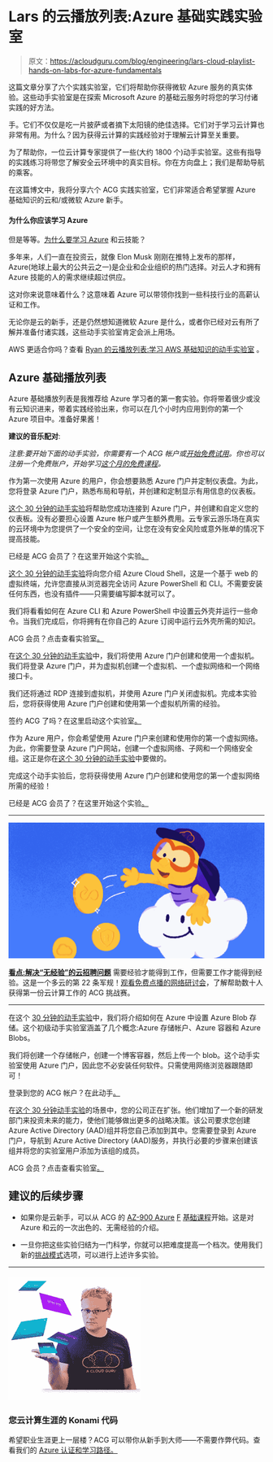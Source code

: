 # Lars 的云播放列表:Azure 基础实践实验室

> 原文：<https://acloudguru.com/blog/engineering/lars-cloud-playlist-hands-on-labs-for-azure-fundamentals>

这篇文章分享了六个实践实验室，它们将帮助你获得微软 Azure 服务的真实体验。这些动手实验室是在探索 Microsoft Azure 的基础云服务时将您的学习付诸实践的好方法。

手。它们不仅仅是吃一片披萨或者摘下太阳镜的绝佳选择。它们对于学习云计算也非常有用。为什么？因为获得云计算的实践经验对于理解云计算至关重要。

为了帮助你，一位云计算专家提供了一些(大约 1800 个)动手实验室。这些有指导的实践练习将带您了解安全云环境中的真实目标。你在方向盘上；我们是帮助导航的乘客。

在这篇博文中，我将分享六个 ACG 实践实验室，它们非常适合希望掌握 Azure 基础知识的云和/或微软 Azure 新手。

#### 为什么你应该学习 Azure

但是等等。[为什么要学习 Azure](https://acloudguru.com/blog/engineering/why-should-i-get-an-azure-certification) 和云技能？

多年来，人们一直在投资云，就像 Elon Musk 刚刚在推特上发布的那样，Azure(地球上最大的公共云之一)是企业和企业组织的热门选择。对云人才和拥有 Azure 技能的人的需求继续超过供应。

这对你来说意味着什么？这意味着 Azure 可以带领你找到一些科技行业的高薪认证和工作。

无论你是云的新手，还是仍然想知道微软 Azure 是什么，或者你已经对云有所了解并准备付诸实践，这些动手实验室肯定会派上用场。

AWS 更适合你吗？查看 [Ryan 的云播放列表:学习 AWS 基础知识的动手实验室](https://acloudguru.com/blog/engineering/ryans-cloud-playlist-hands-on-labs-for-learning-aws-essentials) 。

## Azure 基础播放列表

Azure 基础播放列表是我推荐给 Azure 学习者的第一套实验。你将带着很少或没有云知识进来，带着实践经验出来，你可以在几个小时内应用到你的第一个 Azure 项目中。准备好果酱！

**建议的音乐配对**:

*注意:要开始下面的动手实验，你需要有一个 ACG 帐户或[开始免费试用](https://acloudguru.com/pricing)。你也可以注册一个免费账户，开始学习[这个月的免费课程](https://acloudguru.com/blog/news/whats-free-at-acg)。*

作为第一次使用 Azure 的用户，你会想要熟悉 Azure 门户并定制仪表盘。为此，您将登录 Azure 门户，熟悉布局和导航，并创建和定制显示有用信息的仪表板。

[这个 30 分钟的动手实验](https://acloudguru.com/hands-on-labs/accessing-and-using-the-azure-portal)将帮助您成功连接到 Azure 门户，并创建和自定义您的仪表板。没有必要担心设置 Azure 帐户或产生额外费用。云专家云游乐场在真实的云环境中为您提供了一个安全的空间，让您在没有安全风险或意外账单的情况下提高技能。

已经是 ACG 会员了？在这里开始这个实验[。](https://learn.acloud.guru/handson/1566fa02-643e-46a5-982a-9de0cf39a489)

[这个 30 分钟的动手实验](https://acloudguru.com/hands-on-labs/accessing-and-using-the-azure-cloud-shell)将向您介绍 Azure Cloud Shell，这是一个基于 web 的虚拟终端，允许您直接从浏览器完全访问 Azure PowerShell 和 CLI。不需要安装任何东西，也没有插件——只需要编写脚本就可以了。

我们将看看如何在 Azure CLI 和 Azure PowerShell 中设置云外壳并运行一些命令。当我们完成后，你将拥有在你自己的 Azure 订阅中运行云外壳所需的知识。

ACG 会员？点击查看实验室[。](https://learn.acloud.guru/handson/c3b7cd51-ba36-4bdb-b815-0ea8b444a41f)

在[这个 30 分钟的动手实验](https://acloudguru.com/hands-on-labs/deploying-your-first-azure-virtual-machine)中，我们将使用 Azure 门户创建和使用一个虚拟机。我们将登录 Azure 门户，并为虚拟机创建一个虚拟机、一个虚拟网络和一个网络接口卡。

我们还将通过 RDP 连接到虚拟机，并使用 Azure 门户关闭虚拟机。完成本实验后，您将获得使用 Azure 门户创建和使用第一个虚拟机所需的经验。

签约 ACG 了吗？在这里启动这个实验室[。](https://learn.acloud.guru/handson/d79dd419-9791-494c-a134-90211b09ef9b)

作为 Azure 用户，你会希望使用 Azure 门户来创建和使用你的第一个虚拟网络。为此，你需要登录 Azure 门户网站，创建一个虚拟网络、子网和一个网络安全组。这正是你在[这个 30 分钟的动手实验](https://acloudguru.com/hands-on-labs/creating-azure-virtual-networks)中要做的。

完成这个动手实验后，您将获得使用 Azure 门户创建和使用您的第一个虚拟网络所需的经验！

已经是 ACG 会员了？在这里开始这个实验[。](https://learn.acloud.guru/handson/9b3a6ad1-9b93-4d07-9a3c-7bad4dedae4e)

* * *

![Top Paying Cloud Certifications and Jobs](img/07cb8d3f298707173700cdd1ece32bd7.png)

[**看点:解决“无经验”的云招聘问题**](https://get.acloudguru.com/solving-no-experience-cloud-problem-webinar)
需要经验才能得到工作，但需要工作才能得到经验。这是一个多云的第 22 条军规！[观看免费点播的网络研讨会](https://get.acloudguru.com/solving-no-experience-cloud-problem-webinar)，了解帮助数十人获得第一份云计算工作的 ACG 挑战赛。

* * *

在这个 [30 分钟的动手实验](https://acloudguru.com/hands-on-labs/create-azure-blob-storage-and-upload-a-blob)中，我们将介绍如何在 Azure 中设置 Azure Blob 存储。这个初级动手实验室涵盖了几个概念:Azure 存储帐户、Azure 容器和 Azure Blobs。

我们将创建一个存储帐户，创建一个博客容器，然后上传一个 blob。这个动手实验室使用 Azure 门户，因此您不必安装任何软件。只需使用网络浏览器跟随即可！

登录到您的 ACG 帐户？在此动手[。](https://learn.acloud.guru/handson/60e3ea2f-864c-4c81-9132-da9b0cf88d67)

在[这个 30 分钟动手实验](https://acloudguru.com/hands-on-labs/create-a-group-and-add-a-member-in-azure-active-directory-aad)的场景中，您的公司正在扩张。他们增加了一个新的研发部门来投资未来的能力，使他们能够做出更多的战略决策。该公司要求您创建 Azure Active Directory (AAD)组并将您自己添加到其中。您需要登录到 Azure 门户，导航到 Azure Active Directory (AAD)服务，并执行必要的步骤来创建该组并将您的实验室用户添加为该组的成员。

ACG 会员？点击查看实验室[。](https://learn.acloud.guru/handson/acdc78a6-56a6-4c1c-ad3d-717a5dc2bfa0)

## 建议的后续步骤

*   如果你是云新手，可以从 ACG 的 [AZ-900 Azure](https://acloudguru.com/course/az-900-microsoft-azure-fundamentals) [F](https://acloudguru.com/course/az-900-microsoft-azure-fundamentals) [基础课程](https://acloudguru.com/course/az-900-microsoft-azure-fundamentals)开始。这是对 Azure 和云的一次出色的、无需经验的介绍。

*   一旦你把这些实验归结为一门科学，你就可以把难度提高一个档次。使用我们新的[挑战模式](https://acloudguru.com/blog/news/introducing-challenge-mode-for-a-cloud-gurus-hands-on-labs)选项，可以进行上述许多实验。

* * *

#### **![lars-azure](img/eb33f28fc7861f75d6f1d46e407a8146.png)**

### 您云计算生涯的 Konami 代码

希望职业生涯更上一层楼？ACG 可以带你从新手到大师——不需要作弊代码。查看我们的 [Azure 认证和学习路径。](https://acloudguru.com/azure-cloud-training)